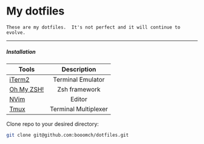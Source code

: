 My dotfiles
========

```
These are my dotfiles.  It's not perfect and it will continue to evolve.

```

---

##### Installation

| Tools    |      Description |
|----------|:-------------:|
| [iTerm2](https://www.iterm2.com) | Terminal Emulator |
| [Oh My ZSH!](https://ohmyz.sh/) | Zsh framework|
| [NVim](https://neovim.io/) | Editor |
| [Tmux](https://tmux.github.io) | Terminal Multiplexer |

Clone repo to your desired directory:

```bash
git clone git@github.com:booomch/dotfiles.git
```
